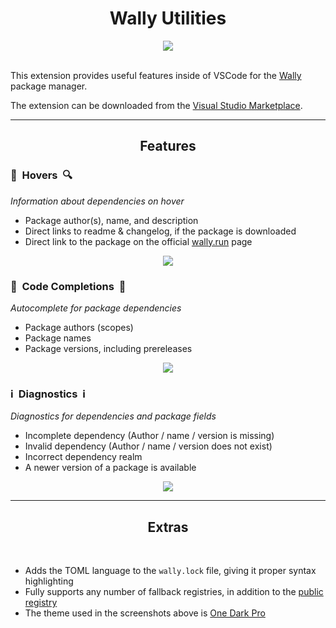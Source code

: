 <!-- Disable lint that disallows html -->
<!-- markdownlint-disable MD033 -->

<h1 align="center">Wally Utilities</h1>

<div align="center">
<img src="https://vsmarketplacebadge.apphb.com/version/filiptibell.wally-utilities.svg"/>
</div>

<br/>

This extension provides useful features inside of VSCode for the [Wally](https://wally.run) package manager.

The extension can be downloaded from the [Visual Studio Marketplace](https://marketplace.visualstudio.com/items?itemName=filiptibell.wally-utilities).





----

<h2 align="center">Features</h2>





<!--- Hovers --->

<h3>🔎&nbsp Hovers &nbsp🔍</h3>
<i>Information about dependencies on hover</i>

<br/>

- Package author(s), name, and description
- Direct links to readme & changelog, if the package is downloaded
- Direct link to the package on the official [wally.run](https://wally.run) page

<div align="center">
<img src="assets/images/Hovers.png"/>
</div>





<!--- Code Completions --->

<h3>🔮&nbsp Code Completions &nbsp🔮</h3>
<i>Autocomplete for package dependencies</i>

<br/>

- Package authors (scopes)
- Package names
- Package versions, including prereleases

<div align="center">
<img src="assets/images/CodeCompletions.png"/>
</div>





<!--- Diagnostics --->

<h3>ℹ️&nbsp Diagnostics &nbspℹ️</h3>
<i>Diagnostics for dependencies and package fields</i>

<br/>

- Incomplete dependency (Author / name / version is missing)
- Invalid dependency (Author / name / version does not exist)
- Incorrect dependency realm
- A newer version of a package is available

<div align="center">
<img src="assets/images/Diagnostics.png"/>
</div>





----

<h2 align="center">Extras</h2>

<br/>

- Adds the TOML language to the `wally.lock` file, giving it proper syntax highlighting
- Fully supports any number of fallback registries, in addition to the [public registry](https://github.com/UpliftGames/wally-index)
- The theme used in the screenshots above is [One Dark Pro](https://marketplace.visualstudio.com/items?itemName=zhuangtongfa.Material-theme)
